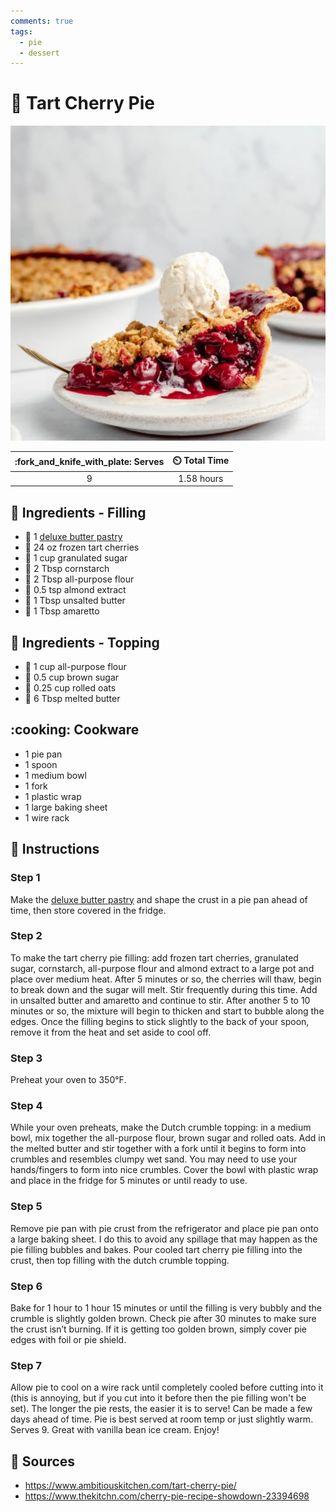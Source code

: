 ```yaml
---
comments: true
tags:
  - pie
  - dessert
---
```

# :pie: Tart Cherry Pie

![Tart Cherry Pie](../../assets/images/tart-cherry-pie.jpg)

| :fork_and_knife_with_plate: Serves | :timer_clock: Total Time |
|:----------------------------------:|:-----------------------: |
| 9 | 1.58 hours |

## :salt: Ingredients - Filling

- :pie: 1 [deluxe butter pastry][1]
- :cherries: 24 oz frozen tart cherries
- :candy: 1 cup granulated sugar
- :corn: 2 Tbsp cornstarch
- :ear_of_rice: 2 Tbsp all-purpose flour
- :chestnut: 0.5 tsp almond extract
- :butter: 1 Tbsp unsalted butter
- :tumbler_glass: 1 Tbsp amaretto

## :salt: Ingredients - Topping

- :ear_of_rice: 1 cup all-purpose flour
- :maple_leaf: 0.5 cup brown sugar
- :ear_of_rice: 0.25 cup rolled oats
- :butter: 6 Tbsp melted butter

## :cooking: Cookware

- 1 pie pan
- 1 spoon
- 1 medium bowl
- 1 fork
- 1 plastic wrap
- 1 large baking sheet
- 1 wire rack

## :pencil: Instructions

### Step 1

Make the [deluxe butter pastry][1] and shape the crust in a pie pan ahead of time, then store covered in the fridge.

### Step 2

To make the tart cherry pie filling: add frozen tart cherries, granulated sugar, cornstarch, all-purpose flour and
almond extract to a large pot and place over medium heat. After 5 minutes or so, the cherries will thaw, begin to break
down and the sugar will melt. Stir frequently during this time. Add in unsalted butter and amaretto and continue to
stir. After another 5 to 10 minutes or so, the mixture will begin to thicken and start to bubble along the edges. Once
the filling begins to stick slightly to the back of your spoon, remove it from the heat and set aside to cool off.

### Step 3

Preheat your oven to 350°F.

### Step 4

While your oven preheats, make the Dutch crumble topping: in a medium bowl, mix together the all-purpose flour, brown
sugar and rolled oats. Add in the melted butter and stir together with a fork until it begins to form into crumbles and
resembles clumpy wet sand. You may need to use your hands/fingers to form into nice crumbles. Cover the bowl with
plastic wrap and place in the fridge for 5 minutes or until ready to use.

### Step 5

Remove pie pan with pie crust from the refrigerator and place pie pan onto a large baking sheet. I do this to avoid any
spillage that may happen as the pie filling bubbles and bakes. Pour cooled tart cherry pie filling into the crust, then
top filling with the dutch crumble topping.

### Step 6

Bake for 1 hour to 1 hour 15 minutes or until the filling is very bubbly and the crumble is slightly golden brown. Check
pie after 30 minutes to make sure the crust isn’t burning. If it is getting too golden brown, simply cover pie edges
with foil or pie shield.

### Step 7

Allow pie to cool on a wire rack until completely cooled before cutting into it (this is annoying, but if you cut into
it before then the pie filling won't be set). The longer the pie rests, the easier it is to serve! Can be made a few
days ahead of time. Pie is best served at room temp or just slightly warm. Serves 9. Great with vanilla bean ice cream.
Enjoy!

## :link: Sources

- <https://www.ambitiouskitchen.com/tart-cherry-pie/>
- <https://www.thekitchn.com/cherry-pie-recipe-showdown-23394698>

[1]: <../../ingredients/pastry-dough/deluxe-butter-pastry.md>

